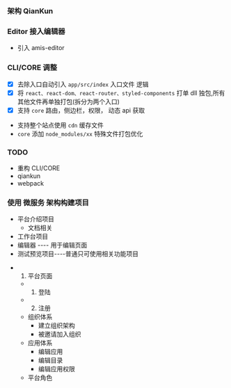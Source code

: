 ### 架构 QianKun

### Editor 接入编辑器

- 引入 amis-editor

### CLI/CORE 调整

- [x] 去除入口自动引入 `app/src/index` 入口文件 逻辑
- [x] 将 `react、react-dom、react-router、styled-components` 打单 dll 独包,所有其他文件再单独打包(拆分为两个入口)
- [x] 支持 `core` 路由，侧边栏，权限， 动态 api 获取

- 支持整个站点使用 `cdn` 缓存文件
- `core` 添加 `node_modules/xx` 特殊文件打包优化

### TODO

- 重构 CLI/CORE
- qiankun
- webpack

### 使用 微服务 架构构建项目

- 平台介绍项目
  - 文档相关
- 工作台项目
- 编辑器 ---- 用于编辑页面
- 测试预览项目----普通只可使用相关功能项目

* 1. 平台页面
  - 1. 登陆
  - 2. 注册
  - 组织体系
    - 建立组织架构
    - 被邀请加入组织
  - 应用体系
    - 编辑应用
    - 编辑目录
    - 编辑应用权限
  - 平台角色
